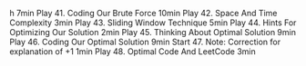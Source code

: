 h
7min
Play 41. Coding Our Brute Force
10min
Play 42. Space And Time Complexity
3min
Play 43. Sliding Window Technique
5min
Play 44. Hints For Optimizing Our Solution
2min
Play 45. Thinking About Optimal Solution
9min
Play 46. Coding Our Optimal Solution
9min
Start 47. Note: Correction for explanation of +1
1min
Play 48. Optimal Code And LeetCode
3min
